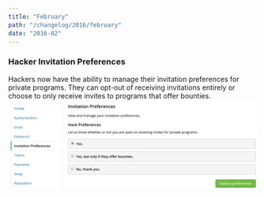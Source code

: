 ```yaml
---
title: "February"
path: "/changelog/2016/february"
date: "2016-02"
---
```


### Hacker Invitation Preferences
Hackers now have the ability to manage their invitation preferences for private programs. They can opt-out of receiving invitations entirely or choose to only receive invites to programs that offer bounties.
![feb_2016_invitation_preferences](./images/feb_2016_hacker_invitation_preferences.png)
